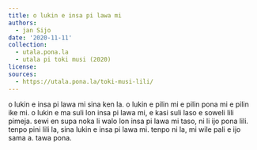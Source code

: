 ```yaml
---
title: o lukin e insa pi lawa mi
authors:
  - jan Sijo
date: '2020-11-11'
collection:
  - utala.pona.la
  - utala pi toki musi (2020)
license:
sources:
  - https://utala.pona.la/toki-musi-lili/
---
```


o lukin e insa pi lawa mi
sina ken la.
o lukin e pilin mi
e pilin pona mi
e pilin ike mi.
o lukin e ma suli lon insa pi lawa mi,
e kasi suli laso
e soweli lili pimeja.
sewi en supa noka li walo lon insa pi lawa mi
taso, ni li ijo pona lili.
tenpo pini lili la, sina lukin e insa pi lawa mi.
tenpo ni la, mi wile pali e ijo sama a.
tawa pona.
